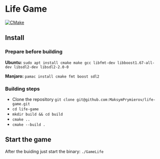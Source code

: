 # Life Game

[![CMake](https://github.com/MaksymPrymierov/life-game/actions/workflows/cmake.yml/badge.svg)](https://github.com/MaksymPrymierov/life-game/actions/workflows/cmake.yml)

## Install

### Prepare before building
**Ubuntu:** `sudo apt install cmake make gcc libfmt-dev libboost1.67-all-dev libsdl2-dev libsdl2-2.0-0`

**Manjaro:** `pamac install cmake fmt boost sdl2`

### Building steps
* Clone the repository `git clone git@github.com:MaksymPrymierov/life-game.git`
* `cd life-game`
* `mkdir build && cd build`
* `cmake ..`
* `cmake --build .`

## Start the game
After the buiding just start the binary:
`./GameLife`
